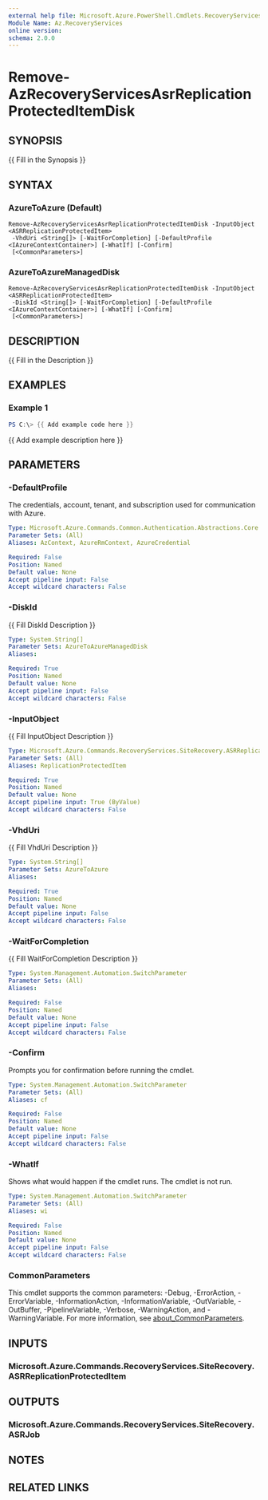 ```yaml
---
external help file: Microsoft.Azure.PowerShell.Cmdlets.RecoveryServices.SiteRecovery.dll-Help.xml
Module Name: Az.RecoveryServices
online version:
schema: 2.0.0
---
```


# Remove-AzRecoveryServicesAsrReplicationProtectedItemDisk

## SYNOPSIS
{{ Fill in the Synopsis }}

## SYNTAX

### AzureToAzure (Default)
```
Remove-AzRecoveryServicesAsrReplicationProtectedItemDisk -InputObject <ASRReplicationProtectedItem>
 -VhdUri <String[]> [-WaitForCompletion] [-DefaultProfile <IAzureContextContainer>] [-WhatIf] [-Confirm]
 [<CommonParameters>]
```

### AzureToAzureManagedDisk
```
Remove-AzRecoveryServicesAsrReplicationProtectedItemDisk -InputObject <ASRReplicationProtectedItem>
 -DiskId <String[]> [-WaitForCompletion] [-DefaultProfile <IAzureContextContainer>] [-WhatIf] [-Confirm]
 [<CommonParameters>]
```

## DESCRIPTION
{{ Fill in the Description }}

## EXAMPLES

### Example 1
```powershell
PS C:\> {{ Add example code here }}
```

{{ Add example description here }}

## PARAMETERS

### -DefaultProfile
The credentials, account, tenant, and subscription used for communication with Azure.

```yaml
Type: Microsoft.Azure.Commands.Common.Authentication.Abstractions.Core.IAzureContextContainer
Parameter Sets: (All)
Aliases: AzContext, AzureRmContext, AzureCredential

Required: False
Position: Named
Default value: None
Accept pipeline input: False
Accept wildcard characters: False
```

### -DiskId
{{ Fill DiskId Description }}

```yaml
Type: System.String[]
Parameter Sets: AzureToAzureManagedDisk
Aliases:

Required: True
Position: Named
Default value: None
Accept pipeline input: False
Accept wildcard characters: False
```

### -InputObject
{{ Fill InputObject Description }}

```yaml
Type: Microsoft.Azure.Commands.RecoveryServices.SiteRecovery.ASRReplicationProtectedItem
Parameter Sets: (All)
Aliases: ReplicationProtectedItem

Required: True
Position: Named
Default value: None
Accept pipeline input: True (ByValue)
Accept wildcard characters: False
```

### -VhdUri
{{ Fill VhdUri Description }}

```yaml
Type: System.String[]
Parameter Sets: AzureToAzure
Aliases:

Required: True
Position: Named
Default value: None
Accept pipeline input: False
Accept wildcard characters: False
```

### -WaitForCompletion
{{ Fill WaitForCompletion Description }}

```yaml
Type: System.Management.Automation.SwitchParameter
Parameter Sets: (All)
Aliases:

Required: False
Position: Named
Default value: None
Accept pipeline input: False
Accept wildcard characters: False
```

### -Confirm
Prompts you for confirmation before running the cmdlet.

```yaml
Type: System.Management.Automation.SwitchParameter
Parameter Sets: (All)
Aliases: cf

Required: False
Position: Named
Default value: None
Accept pipeline input: False
Accept wildcard characters: False
```

### -WhatIf
Shows what would happen if the cmdlet runs.
The cmdlet is not run.

```yaml
Type: System.Management.Automation.SwitchParameter
Parameter Sets: (All)
Aliases: wi

Required: False
Position: Named
Default value: None
Accept pipeline input: False
Accept wildcard characters: False
```

### CommonParameters
This cmdlet supports the common parameters: -Debug, -ErrorAction, -ErrorVariable, -InformationAction, -InformationVariable, -OutVariable, -OutBuffer, -PipelineVariable, -Verbose, -WarningAction, and -WarningVariable. For more information, see [about_CommonParameters](http://go.microsoft.com/fwlink/?LinkID=113216).

## INPUTS

### Microsoft.Azure.Commands.RecoveryServices.SiteRecovery.ASRReplicationProtectedItem

## OUTPUTS

### Microsoft.Azure.Commands.RecoveryServices.SiteRecovery.ASRJob

## NOTES

## RELATED LINKS
